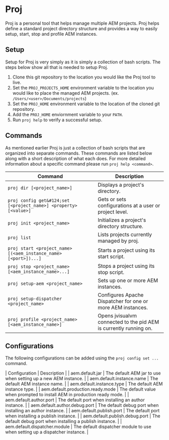 # Proj
Proj is a personal tool that helps manage multiple AEM projects.  Proj helps define a standard project directory structure and provides a way to easily setup, start, stop and profile AEM instances.

## Setup
Setup for Proj is very simply as it is simply a collection of bash scripts.  The steps below show all that is needed to setup Proj.

1. Clone this git repository to the location you would like the Proj tool to live.
2. Set the `PROJ_PROJECTS_HOME` environment variable to the location you would like to place the managed AEM projects. (ex. `/Users/<user>/Documents/projects`)
3. Set the `PROJ_HOME` environment variable to the location of the cloned git repository.
4. Add the `PROJ_HOME` enviornment variable to your `PATH`.
5. Run `proj help` to verify a successful setup.

## Commands
As mentioned earlier Proj is just a collection of bash scripts that are organized into separate commands.  These commands are listed below along with a short description of what each does.  For more detailed information about a specific command please run `proj help <command>`.

| Command                                                          | Description                                                       |
| ---------------------------------------------------------------  | ----------------------------------------------------------------- |
| `proj dir [<project_name>]`                                      | Displays a project's directory.                                   |
| `proj config get&#124;set [<project_name>] <property> [<value>]` | Gets or sets configurations at a user or project level.           |
| `proj init <project_name>`                                       | Initializes a project's directory structure.                      |
| `proj list`                                                      | Lists projects currently managed by proj.                         |
| `proj start <project_name> [(<aem_instance_name> [<port>])...]`  | Starts a project using its start script.                          |
| `proj stop <project_name> [<aem_instance_name>...]`              | Stops a project using its stop script.                            |
| `proj setup-aem <project_name>`                                  | Sets up one or more AEM instances.                                |
| `proj setup-dispatcher <project_name>`                           | Configures Apache Dispatcher for one or more AEM instances.       |
| `proj profile <project_name> [<aem_instance_name>]`              | Opens jvisualvm connected to the pid AEM is currently running on. |

## Configurations
The following configurations can be added using the `proj config set ...` command.

| Configuration                     | Description                                                                 |
| aem.default.jar                   | The default AEM jar to use when setting up a new AEM instance.              |
| aem.default.instance.name         | The default AEM instance name.                                              |
| aem.default.instance.type         | The default AEM instance type.                                              |
| aem.default.production.ready.mode | The default value when prompted to install AEM in production ready mode.    |
| aem.default.author.port           | The default port when installing an author instance.                        |
| aem.default.author.debug.port     | The default debug port when installing an author instance.                  |
| aem.default.publish.port          | The default port when installing a publish instance.                        |
| aem.default.publish.debug.port    | The default debug port when installing a publish instance.                  |
| aem.default.dispatcher.module     | The default dispatcher module to use when setting up a dispatcher instance. |
